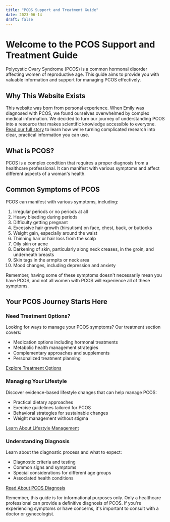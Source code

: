 ```yaml
---
title: "PCOS Support and Treatment Guide"
date: 2023-06-14
draft: false
---
```


# Welcome to the PCOS Support and Treatment Guide

Polycystic Ovary Syndrome (PCOS) is a common hormonal disorder affecting women of reproductive age. This guide aims to provide you with valuable information and support for managing PCOS effectively.

## Why This Website Exists

This website was born from personal experience. When Emily was diagnosed with PCOS, we found ourselves overwhelmed by complex medical information. We decided to turn our journey of understanding PCOS into a resource that makes scientific knowledge accessible to everyone. [Read our full story](/about) to learn how we're turning complicated research into clear, practical information you can use.

## What is PCOS?

PCOS is a complex condition that requires a proper diagnosis from a healthcare professional. It can manifest with various symptoms and affect different aspects of a woman's health.

## Common Symptoms of PCOS

PCOS can manifest with various symptoms, including:

1. Irregular periods or no periods at all
2. Heavy bleeding during periods
3. Difficulty getting pregnant
4. Excessive hair growth (hirsutism) on face, chest, back, or buttocks
5. Weight gain, especially around the waist
6. Thinning hair or hair loss from the scalp
7. Oily skin or acne
8. Darkening of skin, particularly along neck creases, in the groin, and underneath breasts
9. Skin tags in the armpits or neck area
10. Mood changes, including depression and anxiety

Remember, having some of these symptoms doesn't necessarily mean you have PCOS, and not all women with PCOS will experience all of these symptoms.

## Your PCOS Journey Starts Here

### Need Treatment Options?
Looking for ways to manage your PCOS symptoms? Our treatment section covers:
- Medication options including hormonal treatments
- Metabolic health management strategies
- Complementary approaches and supplements
- Personalized treatment planning

[Explore Treatment Options](/treatment)

### Managing Your Lifestyle
Discover evidence-based lifestyle changes that can help manage PCOS:
- Practical dietary approaches
- Exercise guidelines tailored for PCOS
- Behavioral strategies for sustainable changes
- Weight management without stigma

[Learn About Lifestyle Management](/lifestyle)

### Understanding Diagnosis
Learn about the diagnostic process and what to expect:
- Diagnostic criteria and testing
- Common signs and symptoms
- Special considerations for different age groups
- Associated health conditions

[Read About PCOS Diagnosis](/diagnosis)

Remember, this guide is for informational purposes only. Only a healthcare professional can provide a definitive diagnosis of PCOS. If you're experiencing symptoms or have concerns, it's important to consult with a doctor or gynecologist.
